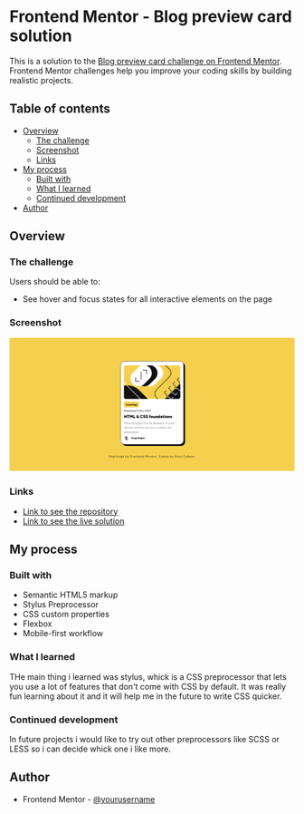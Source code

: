 # Frontend Mentor - Blog preview card solution

This is a solution to the [Blog preview card challenge on Frontend Mentor](https://www.frontendmentor.io/challenges/blog-preview-card-ckPaj01IcS). Frontend Mentor challenges help you improve your coding skills by building realistic projects. 

## Table of contents

- [Overview](#overview)
  - [The challenge](#the-challenge)
  - [Screenshot](#screenshot)
  - [Links](#links)
- [My process](#my-process)
  - [Built with](#built-with)
  - [What I learned](#what-i-learned)
  - [Continued development](#continued-development)
- [Author](#author)


## Overview

### The challenge

Users should be able to:

- See hover and focus states for all interactive elements on the page

### Screenshot

![screenshot](/assets/images/brave_screenshot.png)

### Links

- [Link to see the repository](https://github.com/EnzoDev10/blog-preview-card)
- [Link to see the live solution](https://enzodev10.github.io/blog-preview-card/)

## My process

### Built with

- Semantic HTML5 markup
- Stylus Preprocessor
- CSS custom properties
- Flexbox
- Mobile-first workflow

### What I learned

THe main thing i learned was stylus, whick is a CSS preprocessor that lets you use a lot of features that don't come with CSS by default. It was really fun learning about it and it will help me in the future to write CSS quicker.

### Continued development

In future projects i would like to try out other preprocessors like SCSS or LESS so i can decide whick one i like more.

## Author

- Frontend Mentor - [@yourusername](https://www.frontendmentor.io/profile/yourusername)
